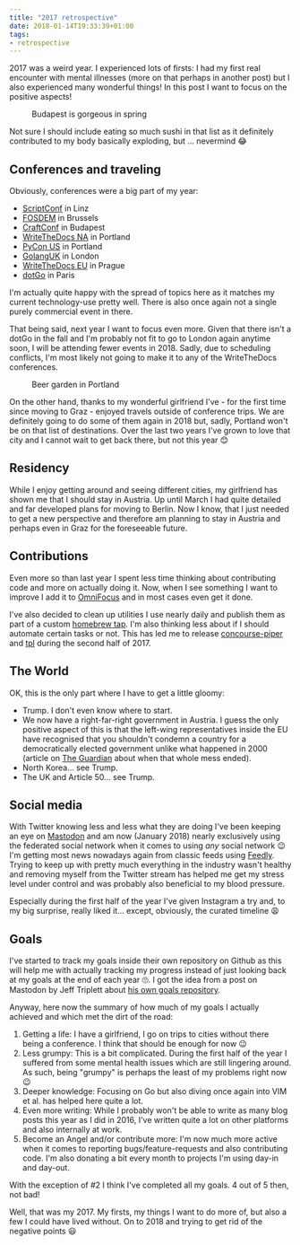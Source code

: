 ```yaml
---
title: "2017 retrospective"
date: 2018-01-14T19:33:39+01:00
tags:
- retrospective
---
```


2017 was a weird year. I experienced lots of firsts: I had my first real encounter with mental illnesses (more on that perhaps in another post) but I also experienced many wonderful things! In this post I want to focus on the positive aspects!

<figure>
<img src="/media/2018/budapest-2017.jpg" alt="">
<figcaption>Budapest is gorgeous in spring</figcaption>
</figure>

Not sure I should include eating so much sushi in that list as it definitely contributed to my body basically exploding, but ... nevermind 😂


## Conferences and traveling

Obviously, conferences were a big part of my year:

* [ScriptConf](https://zerokspot.com/weblog/2017/01/29/scriptconf/) in Linz
* [FOSDEM](https://zerokspot.com/weblog/2017/02/14/fosdem/) in Brussels
* [CraftConf](https://zerokspot.com/weblog/2017/04/29/craftconf/) in Budapest
* [WriteTheDocs NA](https://zerokspot.com/weblog/2017/05/16/writethedocs-na/) in Portland
* [PyCon US](https://zerokspot.com/weblog/2017/05/26/pycon-us-2017/) in Portland
* [GolangUK](https://zerokspot.com/weblog/2017/08/20/golanguk2017/) in London
* [WriteTheDocs EU](https://zerokspot.com/weblog/2017/09/27/write-the-docs-prague/) in Prague
* [dotGo](https://zerokspot.com/weblog/2017/11/12/my-yearly-dose-of-paris/)  in Paris

I'm actually quite happy with the spread of topics here as it matches my current technology-use pretty well. There is also once again not a single purely commercial event in there. 

That being said, next year I want to focus even more. Given that there isn't a dotGo in the fall and I'm probably not fit to go to London again anytime soon, I will be attending fewer events in 2018. Sadly, due to scheduling conflicts, I'm most likely not going to make it to any of the WriteTheDocs conferences.

<figure>
<img src="/media/2018/portland-beergarden-2017.jpg" alt="">
<figcaption>Beer garden in Portland</figcaption>
</figure>

On the other hand, thanks to my wonderful girlfriend I've - for the first time since moving to Graz - enjoyed travels outside of conference trips. We are definitely going to do some of them again in 2018 but, sadly, Portland won't be on that list of destinations. Over the last two years I've grown to love that city and I cannot wait to get back there, but not this year 😊


## Residency

While I enjoy getting around and seeing different cities, my girlfriend has shown me that I should stay in Austria. Up until March I had quite detailed and far developed plans for moving to Berlin. Now I know, that I just needed to get a new perspective and therefore am planning to stay in Austria and perhaps even in Graz for the foreseeable future.


## Contributions

Even more so than last year I spent less time thinking about contributing code and more on actually doing it. Now, when I see something I want to improve I add it to [OmniFocus](https://www.omnigroup.com/omnifocus) and in most cases even get it done. 

I've also decided to clean up utilities I use nearly daily and publish them as part of a custom [homebrew tap](https://github.com/zerok/homebrew-tap). I'm also thinking less about if I should automate certain tasks or not. This has led me to release [concourse-piper](https://github.com/zerok/concourse-piper) and [tpl](https://github.com/zerok/tpl) during the second half of 2017.


## The World

OK, this is the only part where I have to get a little gloomy:

* Trump. I don't even know where to start.
* We now have a right-far-right government in Austria. I guess the only positive aspect of this is that the left-wing representatives inside the EU have recognised that you shouldn't condemn a country for a democratically elected government unlike what happened in 2000 (article on [The Guardian](https://www.theguardian.com/world/2000/jul/13/austria.andrewosborn) about when that whole mess ended).
* North Korea... see Trump.
* The UK and Article 50... see Trump.


## Social media

With Twitter knowing less and less what they are doing I've been keeping an eye on [Mastodon](https://joinmastodon.org/) and am now (January 2018) nearly exclusively using the federated social network when it comes to using *any* social network 😉 I'm getting most news nowadays again from classic feeds using [Feedly](http://feedly.com/). Trying to keep up with pretty much everything in the industry wasn't healthy and removing myself from the Twitter stream has helped me get my stress level under control and was probably also beneficial to my blood pressure.

Especially during the first half of the year I've given Instagram a try and, to my big surprise, really liked it... except, obviously, the curated timeline 😩


## Goals

I've started to track my goals inside their own repository on Github as this will help me with actually tracking my progress instead of just looking back at my goals at the end of each year 🙄. I got the idea from a post on Mastodon by Jeff Triplett about [his own goals repository](https://github.com/jefftriplett/personal-goals). 

Anyway, here now the summary of how much of my goals I actually achieved and which met the dirt of the road:

1. Getting a life: I have a girlfriend, I go on trips to cities without there being a conference. I think that should be enough for now 😉
2. Less grumpy: This is a bit complicated. During the first half of the year I suffered from some mental health issues which are still lingering around. As such, being "grumpy" is perhaps the least of my problems right now 😉
3. Deeper knowledge: Focusing on Go but also diving once again into VIM et al. has helped here quite a lot.
4. Even more writing: While I probably won't be able to write as many blog posts this year as I did in 2016, I've written quite a lot on other platforms and also internally at work.
5. Become an Angel and/or contribute more: I'm now much more active when it comes to reporting bugs/feature-requests and also contributing code. I'm also donating a bit every month to projects I'm using day-in and day-out.

With the exception of #2 I think I've completed all my goals. 4 out of 5 then, not bad!

Well, that was my 2017. My firsts, my things I want to do more of, but also a few I could have lived without. On to 2018 and trying to get rid of the negative points 😃

